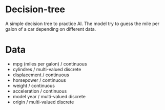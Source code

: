 # Decision-tree


A simple decision tree to practice AI. The model try to guess the mile per galon of a car depending on different data. 

# Data

* mpg (miles per galon) / continuous
* cylindres / multi-valued discrete
* displacement / continuous
* horsepower / continuous
* weight / continuous
* acceleration / continuous
* model year / multi-valued discrete
* origin / multi-valued discrete
              
